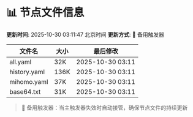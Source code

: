 # 📊 节点文件信息

**更新时间**: 2025-10-30 03:11:47 北京时间
**更新方式**: 🔄 备用触发器

| 文件名 | 大小 | 最后修改 |
|--------|------|----------|
| all.yaml | 32K | 2025-10-30 03:11 |
| history.yaml | 136K | 2025-10-30 03:11 |
| mihomo.yaml | 37K | 2025-10-30 03:11 |
| base64.txt | 31K | 2025-10-30 03:11 |

> 🔄 备用触发器：当主触发器失效时自动接管，确保节点文件的持续更新
